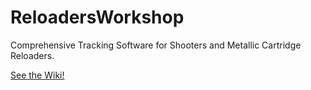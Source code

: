 # ReloadersWorkshop
Comprehensive Tracking Software for Shooters and Metallic Cartridge Reloaders.

[See the Wiki!](https://github.com/lobobeebe/ReloadersWorkshop/wiki/Home)
